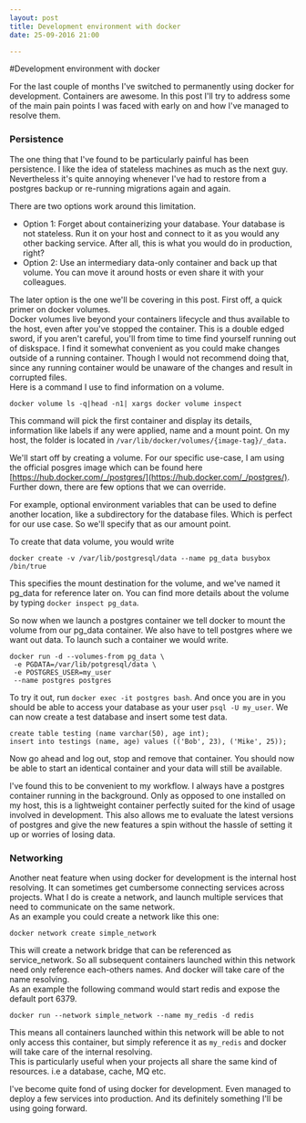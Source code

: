 ```yaml
---
layout: post
title: Development environment with docker
date: 25-09-2016 21:00

---
```


#Development environment with docker

For the last couple of months I've switched to permanently using docker for development.
Containers are awesome. In this post I'll try to address some of the main pain points I was faced with early on and how I've managed to resolve them.

### Persistence
The one thing that I've found to be particularly painful has been persistence. I like the idea of stateless machines as much as the next guy. Nevertheless it's quite annoying whenever I've had to restore from a postgres backup or re-running migrations again and again.

There are two options work around this limitation.  

 * Option 1: Forget about containerizing your database. Your database is not stateless. Run it on your host and connect to it as you would any other backing service. After all, this is what you would do in production, right? 
 * Option 2: Use an intermediary data-only container and back up that volume. You can move it around hosts or even share it with your colleagues.
 
The later option is the one we'll be covering in this post. First off, a quick primer on docker volumes.  
Docker volumes live beyond your containers lifecycle and thus available to the host, even after you've stopped the container.
This is a double edged sword, if you aren't careful, you'll from time to time find yourself running out of diskspace.
I find it somewhat convenient as you could make changes outside of a running container. Though I would not recommend doing that, since any running container would be unaware of the changes and result in corrupted files.  
Here is a command I use to find information on a volume.   

	docker volume ls -q|head -n1| xargs docker volume inspect  

This command will pick the first container and display its details, information like labels if any were applied, name and a mount point. On my host, the folder is located in `/var/lib/docker/volumes/{image-tag}/_data.`

 We'll start off by creating a volume. For our specific use-case, I am using the official posgres image which can be found here [https://hub.docker.com/_/postgres/](https://hub.docker.com/_/postgres/). Further down, there are few options that we can override.   
 
For example, optional environment variables that can be used to define another location, like a subdirectory for the database files. Which is perfect for our use case. So we'll specify that as our amount point.

To create that data volume, you would write
 	
 	docker create -v /var/lib/postgresql/data --name pg_data busybox /bin/true
 
This specifies the mount destination for the volume, and we've named it pg_data for reference later on. You can find more details about the volume by typing `docker inspect pg_data`.

So now when we launch a postgres container we tell docker to mount the volume from our pg_data container. We also have to tell postgres where we want out data. To launch such a container we would write.

	docker run -d --volumes-from pg_data \
	 -e PGDATA=/var/lib/potgresql/data \
	 -e POSTGRES_USER=my_user
	 --name postgres postgres 

To try it out, run `docker exec -it postgres bash`. And once you are in you should be able to access your database as your user `psql -U my_user`. 
We can now create a test database and insert some test data.
 	
	create table testing (name varchar(50), age int);
	insert into testings (name, age) values (('Bob', 23), ('Mike', 25));

Now go ahead and log out, stop and remove that container. You should now be able to start an identical container and your data will still be available. 

I've found this to be convenient to my workflow. I always have a postgres container running in the background. Only as opposed to one installed on my host, this is a lightweight container perfectly suited for the kind of usage involved in development. This also allows me to evaluate the latest versions of postgres and give the new features a spin without the hassle of setting it up or worries of losing data.  

### Networking
Another neat feature when using docker for development is the internal host resolving. It can sometimes get cumbersome connecting services across projects. What I do is create a network, and launch multiple services that need to communicate on the same network.  
As an example you could create a network like this one:

	docker network create simple_network
	
This will create a network bridge that can be referenced as service_network. So all subsequent containers launched within this network need only reference each-others names. And docker will take care of the name resolving.   
As an example the following command would start redis and expose the default port 6379.  

	docker run --network simple_network --name my_redis -d redis
 
 This means all containers launched within this network will be able to not only access this container, but simply reference it as `my_redis` and docker will take care of the internal resolving.  
This is particularly useful when your projects all share the same kind of resources. i.e a database, cache, MQ etc. 

I've become quite fond of using docker for development. Even managed to deploy a few services into production. And its definitely something I'll be using going forward.  

  

